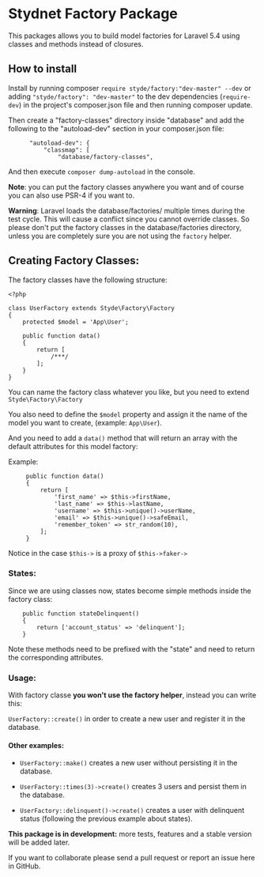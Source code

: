 # Stydnet Factory Package

This packages allows you to build model factories
 for Laravel 5.4 using classes and methods instead of closures.
 
## How to install

Install by running composer `require styde/factory:"dev-master" --dev`
 or adding `"styde/factory": "dev-master"` to the dev dependencies (`require-dev`) in the project's composer.json file
  and then running composer update. 

Then create a "factory-classes" directory inside "database"
 and add the following to the "autoload-dev" section in your composer.json file:

```
      "autoload-dev": {
          "classmap": [
              "database/factory-classes",
```

And then execute `composer dump-autoload` in the console.
 
**Note**: you can put the factory classes anywhere you want 
 and of course you can also use PSR-4 if you want to.
 
**Warning**: Laravel loads the database/factories/ multiple times during the test cycle.
 This will cause a conflict since you cannot override classes. So please don't put
  the factory classes in the database/factories directory, unless you are completely sure you are not using the `factory` helper.
  
## Creating Factory Classes:

The factory classes have the following structure:

```
<?php

class UserFactory extends Styde\Factory\Factory
{
    protected $model = 'App\User';

    public function data()
    {
        return [
            /***/
        ];
    }
}
```

You can name the factory class whatever you like,
but you need to extend `Styde\Factory\Factory`

You also need to define the `$model` property
and assign it the name of the model you want to create, (example: `App\User`). 

And you need to add a `data()` method that will return
 an array with the default attributes for this model factory:
 
 Example:
 
```
     public function data()
     {
         return [
             'first_name' => $this->firstName,
             'last_name' => $this->lastName,
             'username' => $this->unique()->userName,
             'email' => $this->unique()->safeEmail,
             'remember_token' => str_random(10),
         ];
     }
```
  
Notice in the case `$this->` is a proxy of `$this->faker->`

### States:

Since we are using classes now, states become simple methods inside the factory class:

```
    public function stateDelinquent()
    {
        return ['account_status' => 'delinquent'];
    }
```

Note these methods need to be prefixed with the "state" 
 and need to return the corresponding attributes.
 
### Usage:

With factory classe **you won't use the factory helper**, instead you can write this:

`UserFactory::create()` in order to create a new user and register it in the database.

#### Other examples:

* `UserFactory::make()` creates a new user without persisting it in the database.

* `UserFactory::times(3)->create()` creates 3 users and persist them in the database.

* `UserFactory::delinquent()->create()` creates a user with delinquent status (following the previous example about states).

**This package is in development:** more tests, features and a stable version will be added later.

If you want to collaborate please send a pull request or report an issue here in GitHub.

